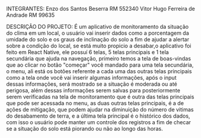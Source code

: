 INTEGRANTES:
Enzo dos Santos Beserra RM 552340
Vitor Hugo Ferreira de Andrade RM 99635

DESCRIÇÃO DO PROJETO:
É um aplicativo de monitoramento da situação do clima em um local, o usuário vai inserir dados como a porcentagem da umidade do solo e os graus de inclinação do solo a fim de ajudar a alertar sobre a condição do local, se está muito propicio a desabar,o aplicativo foi feito em React Native, ele possuí 6 telas, 5 telas principais e 1 tela secundária que ajuda na navegação, primeiro temos a tela de boas-vindas que ao clicar no botão "começar" você mandado para uma tela secundária, o menu, ali está os botões referente a cada uma das outras telas principais como a tela onde você vai inserir algumas informações, após o input dessas informações, será mostrado se a situação é moderada ou até perigosa, além dessas informações serem salvas para posteriormente serem verificadas na tela de monitoramento que é outra das telas principais que pode ser acessada no menu, as duas outras telas principais, é a de ações de mitigação, que podem ajudar na diminuição do número de vitimas do desabamento de terra, e a última tela principal é o histórico dos dados, com isso o usuário pode manter um controle dos registros a fim de checar se a situação do solo está piorando ou não ao longo das horas.  
